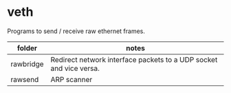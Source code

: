 # veth
Programs to send / receive raw ethernet frames.

|folder|notes|
|---|---|
|rawbridge|Redirect network interface packets to a UDP socket and vice versa.
|rawsend|ARP scanner
